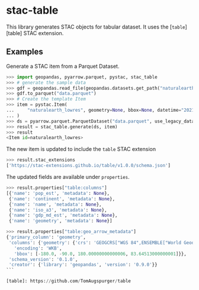 # stac-table

This library generates STAC objects for tabular dataset. It uses the [`table`][table] STAC extension.

## Examples

Generate a STAC item from a Parquet Dataset.

```python
>>> import geopandas, pyarrow.parquet, pystac, stac_table
>>> # generate the sample data
>>> gdf = geopandas.read_file(geopandas.datasets.get_path("naturalearth_lowres"))
>>> gdf.to_parquet("data.parquet")
>>> # Create the template Item
>>> item = pystac.Item(
...     "naturalearth_lowres", geometry=None, bbox=None, datetime="2021-01-01", properties={}
... )
>>> ds = pyarrow.parquet.ParquetDataset("data.parquet", use_legacy_dataset=False)
>>> result = stac_table.generate(ds, item)
>>> result
<Item id=naturalearth_lowres>
```

The new item is updated to include the `table` STAC extension

```python
>>> result.stac_extensions
['https://stac-extensions.github.io/table/v1.0.0/schema.json']
```

The updated fields are available under `properties`.

````python
>>> result.properties["table:columns"]
[{'name': 'pop_est', 'metadata': None},
 {'name': 'continent', 'metadata': None},
 {'name': 'name', 'metadata': None},
 {'name': 'iso_a3', 'metadata': None},
 {'name': 'gdp_md_est', 'metadata': None},
 {'name': 'geometry', 'metadata': None}]

>>> result.properties["table:geo_arrow_metadata"]
{'primary_column': 'geometry',
 'columns': {'geometry': {'crs': 'GEOGCRS["WGS 84",ENSEMBLE["World Geodetic System 1984 ensemble",MEMBER["World Geodetic System 1984 (Transit)"],MEMBER["World Geodetic System 1984 (G730)"],MEMBER["World Geodetic System 1984 (G873)"],MEMBER["World Geodetic System 1984 (G1150)"],MEMBER["World Geodetic System 1984 (G1674)"],MEMBER["World Geodetic System 1984 (G1762)"],ELLIPSOID["WGS 84",6378137,298.257223563,LENGTHUNIT["metre",1]],ENSEMBLEACCURACY[2.0]],PRIMEM["Greenwich",0,ANGLEUNIT["degree",0.0174532925199433]],CS[ellipsoidal,2],AXIS["geodetic latitude (Lat)",north,ORDER[1],ANGLEUNIT["degree",0.0174532925199433]],AXIS["geodetic longitude (Lon)",east,ORDER[2],ANGLEUNIT["degree",0.0174532925199433]],USAGE[SCOPE["Horizontal component of 3D system."],AREA["World."],BBOX[-90,-180,90,180]],ID["EPSG",4326]]',
   'encoding': 'WKB',
   'bbox': [-180.0, -90.0, 180.00000000000006, 83.64513000000001]}},
 'schema_version': '0.1.0',
 'creator': {'library': 'geopandas', 'version': '0.9.0'}}
```

[table]: https://github.com/TomAugspurger/table